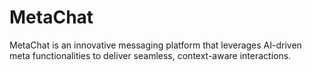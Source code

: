 # MetaChat
MetaChat is an innovative messaging platform that leverages AI-driven meta functionalities to deliver seamless, context-aware interactions.

